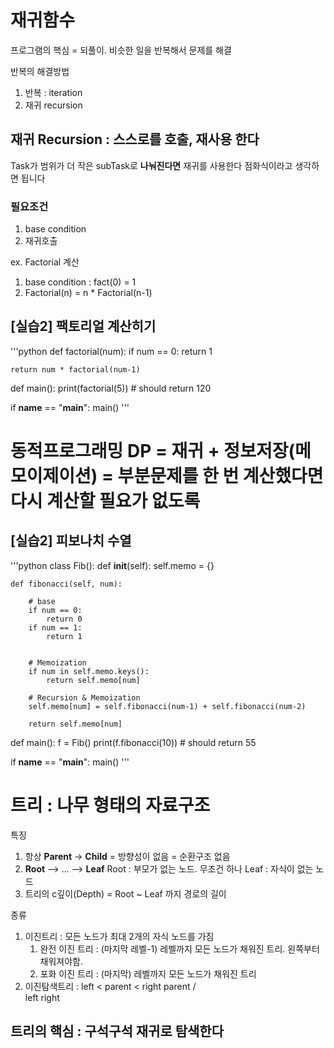 # 재귀함수
프로그램의 핵심 = 되풀이. 비슷한 일을 반복해서 문제를 해결

반복의 해결방법
1. 반복 : iteration
2. 재귀 recursion

## 재귀 Recursion : 스스로를 호출, 재사용 한다
Task가 범위가 더 작은 subTask로 __나눠진다면__ 재귀를 사용한다
점화식이라고 생각하면 됩니다

### 필요조건
1. base condition
2. 재귀호출

ex. Factorial 계산
1. base condition : fact(0) = 1
2. Factorial(n) = n * Factorial(n-1)


## [실습2] 팩토리얼 계산히기
'''python
def factorial(num):
    if num == 0:
        return 1
        
    return num * factorial(num-1)

def main():
    print(factorial(5)) # should return 120

if __name__ == "__main__":
    main()
'''

# 동적프로그래밍 DP = 재귀 + 정보저장(메모이제이션) = 부분문제를 한 번 계산했다면 다시 계산할 필요가 없도록

## [실습2] 피보나치 수열
'''python
class Fib():
    def __init__(self):
        self.memo = {}

    def fibonacci(self, num):
    
        # base
        if num == 0:
            return 0
        if num == 1:
            return 1
        
        
        # Memoization
        if num in self.memo.keys():
            return self.memo[num]
    
        # Recursion & Memoization
        self.memo[num] = self.fibonacci(num-1) + self.fibonacci(num-2)
        
        return self.memo[num]
        
def main():
    f = Fib()
    print(f.fibonacci(10)) # should return 55

if __name__ == "__main__":
    main()
'''


# 트리 : 나무 형태의 자료구조
특징
1. 항상 __Parent__ -> __Child__
    = 방향성이 없음
    = 순환구조 없음
2. __Root__ --> ... --> __Leaf__
    Root : 부모가 없는 노드. 무조건 하나
    Leaf : 자식이 없는 노드
3. 트리의 c깊이(Depth) = Root ~ Leaf 까지 경로의 길이

종류
1. 이진트리 : 모든 노드가 최대 2개의 자식 노드를 가짐
    1. 완전 이진 트리 : (마지막 레벨-1) 레벨까지 모든 노드가 채워진 트리. 왼쪽부터 채워져야함.
    2. 포화 이진 트리 : (마지막) 레벨까지 모든 노드가 채워진 트리
2. 이진탐색트리 : left < parent < right 
    parent
    /   \
  left  right


## 트리의 핵심 : 구석구석 재귀로 탐색한다